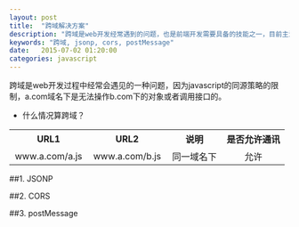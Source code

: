 ```yaml
---
layout: post
title:  "跨域解决方案"
description: "跨域是web开发经常遇到的问题，也是前端开发需要具备的技能之一，目前主流处理跨域的方法有jsonp、cors、postMessage"
keywords: "跨域, jsonp, cors, postMessage"
date:   2015-07-02 01:20:00
categories: javascript
---
```


跨域是web开发过程中经常会遇见的一种问题，因为javascript的同源策略的限制，a.com域名下是无法操作b.com下的对象或者调用接口的。

- 什么情况算跨域？
<table style="text-align: center;">
	<tr>
		<th>URL1</th>
		<th>URL2</th>
		<th>说明</th>
		<th>是否允许通讯</th>
	</tr>
	<tr>
		<td style="padding: 3px 10px;">www.a.com/a.js</td>
		<td style="padding: 3px 10px;">www.a.com/b.js</td>
		<td style="padding: 3px 10px;">同一域名下</td>
		<td style="padding: 3px 10px;">允许</td>
	</tr>
</table>

##1. JSONP


##2. CORS


##3. postMessage

